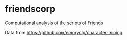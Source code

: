 # friendscorp
Computational analysis of the scripts of Friends

Data from https://github.com/emorynlp/character-mining
